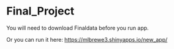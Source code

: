 # Final_Project
You will need to download Finaldata before you run app.

Or you can run it here:  https://mlbrewe3.shinyapps.io/new_app/
